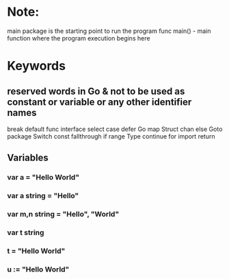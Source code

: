 # Note:

main package is the starting point to run the program
func main() - main function where the program execution begins here

# Keywords

## reserved words in Go & not to be used as constant or variable or any other identifier names
break	default	func	interface	select
case	defer	Go	map	Struct
chan	else	Goto	package	Switch
const	fallthrough	if	range	Type
continue	for	import	return	

## Variables

### var a = "Hello World"
### var a string = "Hello"
### var m,n string = "Hello", "World"
### var t string
### t = "Hello World"
### u := "Hello World"
